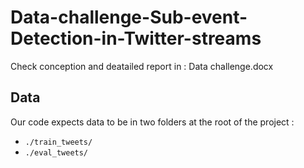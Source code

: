 # Data-challenge-Sub-event-Detection-in-Twitter-streams
Check conception and deatailed report in : Data challenge.docx

## Data

Our code expects data to be in two folders at the root of the project :
- `./train_tweets/`
- `./eval_tweets/`
